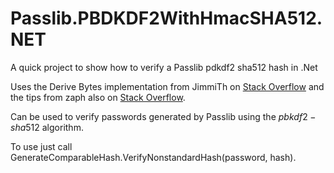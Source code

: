 # Passlib.PBDKDF2WithHmacSHA512.NET
A quick project to show how to verify a Passlib pdkdf2 sha512 hash in .Net

Uses the Derive Bytes implementation from JimmiTh on [Stack Overflow](http://stackoverflow.com/a/22119356/2477669) and the tips from zaph also on [Stack Overflow](http://stackoverflow.com/a/39169566/2477669).

Can be used to verify passwords generated by Passlib using the $pbkdf2-sha512$ algorithm.

To use just call GenerateComparableHash.VerifyNonstandardHash(password, hash).

